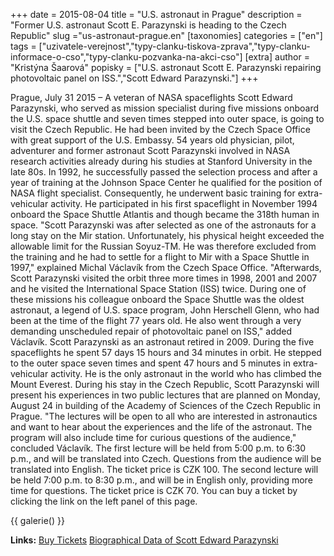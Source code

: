 +++
date = 2015-08-04
title = "U.S. astronaut in Prague"
description = "Former U.S. astronaut Scott E. Parazynski is heading to the Czech Republic"
slug ="us-astronaut-prague.en"
[taxonomies]
categories = ["en"]
tags = ["uzivatele-verejnost","typy-clanku-tiskova-zprava","typy-clanku-informace-o-cso","typy-clanku-pozvanka-na-akci-cso"]
[extra]
author = "Kristýna Šaarová"
popisky = ["U.S. astronaut Scott E. Parazynski repairing photovoltaic panel on ISS.","Scott Edward Parazynski."]
+++

Prague, July 31 2015 – A veteran of NASA spaceflights Scott Edward Parazynski, who served as mission specialist during five missions onboard the U.S. space shuttle and seven times stepped into outer space, is going to visit the Czech Republic. He had been invited by the Czech Space Office with great support of the U.S. Embassy. 54 years old physician, pilot, adventurer and former astronaut Scott Parazynski involved in NASA research activities already during his studies at Stanford University in the late 80s. In 1992, he successfully passed the selection process and after a year of training at the Johnson Space Center he qualified for the position of NASA flight specialist. Consequently, he underwent basic training for extra-vehicular activity. He participated in his first spaceflight in November 1994 onboard the Space Shuttle Atlantis and though became the 318th human in space. "Scott Parazynski was after selected as one of the astronauts for a long stay on the Mir station. Unfortunately, his physical height exceeded the allowable limit for the Russian Soyuz-TM. He was therefore excluded from the training and he had to settle for a flight to Mir with a Space Shuttle in 1997," explained Michal Václavík from the Czech Space Office. "Afterwards, Scott Parazynski visited the orbit three more times in 1998, 2001 and 2007 and he visited the International Space Station (ISS) twice. During one of these missions his colleague onboard the Space Shuttle was the oldest astronaut, a legend of U.S. space program, John Herschell Glenn, who had been at the time of the flight 77 years old. He also went through a very demanding unscheduled repair of photovoltaic panel on ISS," added Václavík. Scott Parazynski as an astronaut retired in 2009. During the five spaceflights he spent 57 days 15 hours and 34 minutes in orbit. He stepped to the outer space seven times and spent 47 hours and 5 minutes in extra-vehicular activity. He is the only astronaut in the world who has climbed the Mount Everest. During his stay in the Czech Republic, Scott Parazynski will present his experiences in two public lectures that are planned on Monday, August 24 in building of the Academy of Sciences of the Czech Republic in Prague. "The lectures will be open to all who are interested in astronautics and want to hear about the experiences and the life of the astronaut. The program will also include time for curious questions of the audience," concluded Václavík. The first lecture will be held from 5:00 p.m. to 6:30 p.m., and will be translated into Czech. Questions from the audience will be translated into English. The ticket price is CZK 100. The second lecture will be held 7:00 p.m. to 8:30 p.m., and will be in English only, providing more time for questions. The ticket price is CZK 70. You can buy a ticket by clicking the link on the left panel of this page.

{{ galerie() }}

**Links:**
[Buy Tickets]
[Biographical Data of Scott Edward Parazynski]

[Buy Tickets]: https://goout.cz/en/tickets/talk-astronaut-scott-parazynski/ygg/
[Biographical Data of Scott Edward Parazynski]: http://www.jsc.nasa.gov/Bios/htmlbios/parazyns.html
